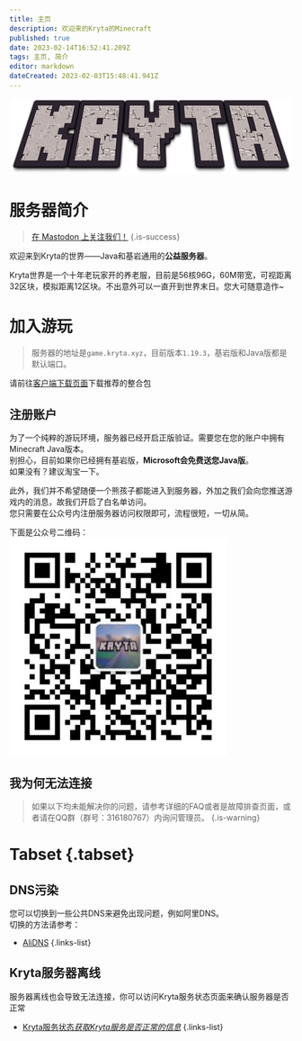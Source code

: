 ```yaml
---
title: 主页
description: 欢迎来的Kryta的Minecraft
published: true
date: 2023-02-14T16:52:41.209Z
tags: 主页, 简介
editor: markdown
dateCreated: 2023-02-03T15:48:41.941Z
---
```


![image.png](/image.png)

# 服务器简介

> [在 Mastodon 上关注我们！](https://social.kryta.app/@krytaworld)
{.is-success}


欢迎来到Kryta的世界——Java和基岩通用的**公益服务器**。

Kryta世界是一个十年老玩家开的养老服，目前是56核96G，60M带宽，可视距离32区块，模拟距离12区块。不出意外可以一直开到世界末日。您大可随意造作~

# 加入游玩

> 服务器的地址是`game.kryta.xyz`，目前版本`1.19.3`，基岩版和Java版都是默认端口。

请前往[客户端下载页面](/zh/client)下载推荐的整合包

## 注册账户

为了一个纯粹的游玩环境，服务器已经开启正版验证。需要您在您的账户中拥有Minecraft Java版本。  
别担心，目前如果你已经拥有基岩版，**Microsoft会免费送您Java版**。  
如果没有？建议淘宝一下。

此外，我们并不希望随便一个熊孩子都能进入到服务器，外加之我们会向您推送游戏内的消息，故我们开启了白名单访问。  
您只需要在公众号内注册服务器访问权限即可，流程很短，一切从简。

下面是公众号二维码：  
![wechat.png](/wechat.png)

## 我为何无法连接

> 如果以下均未能解决你的问题，请参考详细的FAQ或者是故障排查页面，或者请在QQ群（群号：316180767）内询问管理员。
{.is-warning}



# Tabset {.tabset}

## DNS污染

您可以切换到一些公共DNS来避免出现问题，例如阿里DNS。  
切换的方法请参考：

-   [AliDNS](https://alidns.com/)
{.links-list}

## Kryta服务器离线

服务器离线也会导致无法连接，你可以访问Kryta服务状态页面来确认服务器是否正常

-   [Kryta服务状态*获取Kryta服务是否正常的信息*](https://stats.uptimerobot.com/Qg5ykCXZQp)
{.links-list}
